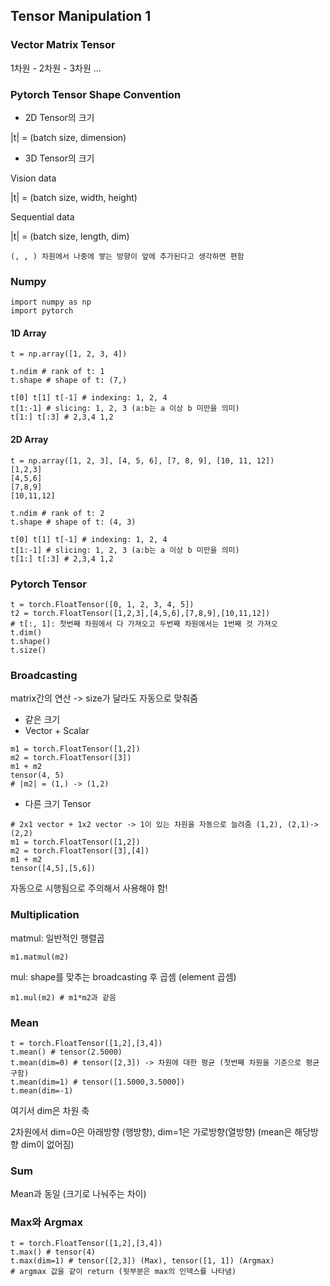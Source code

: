 ## Tensor Manipulation 1
### Vector Matrix Tensor
1차원 - 2차원 - 3차원 ...

### Pytorch Tensor Shape Convention
- 2D Tensor의 크기

|t| = (batch size, dimension)

- 3D Tensor의 크기

Vision data

|t| = (batch size, width, height)

Sequential data

|t| = (batch size, length, dim)

`(, , ) 차원에서 나중에 쌓는 방향이 앞에 추가된다고 생각하면 편함`

### Numpy
```
import numpy as np
import pytorch
```
#### 1D Array
```
t = np.array([1, 2, 3, 4])

t.ndim # rank of t: 1
t.shape # shape of t: (7,)

t[0] t[1] t[-1] # indexing: 1, 2, 4
t[1:-1] # slicing: 1, 2, 3 (a:b는 a 이상 b 미만을 의미)
t[1:] t[:3] # 2,3,4 1,2 
```

#### 2D Array
```
t = np.array([1, 2, 3], [4, 5, 6], [7, 8, 9], [10, 11, 12])
[1,2,3]
[4,5,6]
[7,8,9]
[10,11,12]

t.ndim # rank of t: 2
t.shape # shape of t: (4, 3)

t[0] t[1] t[-1] # indexing: 1, 2, 4
t[1:-1] # slicing: 1, 2, 3 (a:b는 a 이상 b 미만을 의미)
t[1:] t[:3] # 2,3,4 1,2 
```

### Pytorch Tensor
```
t = torch.FloatTensor([0, 1, 2, 3, 4, 5])
t2 = torch.FloatTensor([1,2,3],[4,5,6],[7,8,9],[10,11,12])
# t[:, 1]: 첫번째 차원에서 다 가져오고 두번째 차원에서는 1번째 것 가져오
t.dim()
t.shape()
t.size()
```

### Broadcasting
matrix간의 연산 -> size가 달라도 자동으로 맞춰줌
- 같은 크기
- Vector + Scalar
```
m1 = torch.FloatTensor([1,2])
m2 = torch.FloatTensor([3])
m1 + m2  
tensor(4, 5)
# |m2| = (1,) -> (1,2)
```
- 다른 크기 Tensor
```
# 2x1 vector + 1x2 vector -> 1이 있는 차원을 자동으로 늘려줌 (1,2), (2,1)->(2,2)
m1 = torch.FloatTensor([1,2])
m2 = torch.FloatTensor([3],[4])
m1 + m2
tensor([4,5],[5,6])
```

자동으로 시행됨으로 주의해서 사용해야 함!

### Multiplication
matmul: 일반적인 행렬곱
```
m1.matmul(m2)
```
mul: shape를 맞추는 broadcasting 후 곱셈 (element 곱셈)
```
m1.mul(m2) # m1*m2과 같음
```

### Mean
```
t = torch.FloatTensor([1,2],[3,4])
t.mean() # tensor(2.5000)
t.mean(dim=0) # tensor([2,3]) -> 차원에 대한 평균 (첫번째 차원을 기준으로 평균 구함)
t.mean(dim=1) # tensor([1.5000,3.5000]) 
t.mean(dim=-1)
```
여기서 dim은 차원 축

2차원에서 dim=0은 아래방향 (행방향), dim=1은 가로방향(열방향) (mean은 해당방향 dim이 없어짐)

### Sum
Mean과 동일 (크기로 나눠주는 차이)

### Max와 Argmax
```
t = torch.FloatTensor([1,2],[3,4])
t.max() # tensor(4)
t.max(dim=1) # tensor([2,3]) (Max), tensor([1, 1]) (Argmax)
# argmax 값을 같이 return (뒷부분은 max의 인덱스를 나타냄)
```
